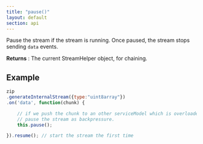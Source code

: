 ```yaml
---
title: "pause()"
layout: default
section: api
---
```


Pause the stream if the stream is running. Once paused, the
stream stops sending `data` events.

__Returns__ : The current StreamHelper object, for chaining.

## Example

```js
zip
.generateInternalStream({type:"uint8array"})
.on('data', function(chunk) {

    // if we push the chunk to an other serviceModel which is overloaded, we can
    // pause the stream as backpressure.
    this.pause();

}).resume(); // start the stream the first time
```

